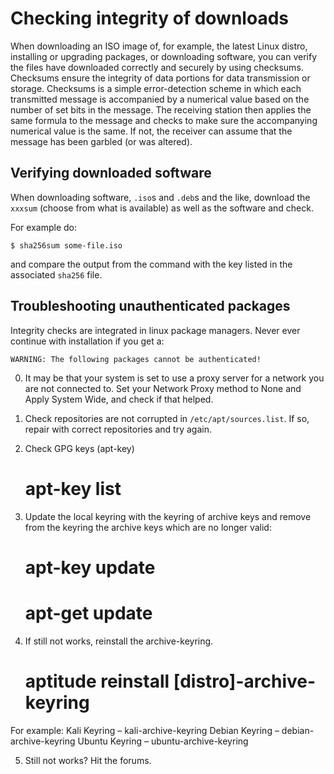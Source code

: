 # Checking integrity of downloads

When downloading an ISO image of, for example, the latest Linux distro, installing or upgrading packages, or downloading software, you can verify the files have downloaded correctly and securely by using checksums. Checksums ensure the integrity of data portions for data transmission or storage. Checksums is a simple error-detection scheme in which each transmitted message is accompanied by a numerical value based on the number of set bits in the message. The receiving station then applies the same formula to the message and checks to make sure the accompanying numerical value is the same. If not, the receiver can assume that the message has been garbled (or was altered).

## Verifying downloaded software

When downloading software, `.iso`s and `.deb`s and the like, download the `xxxsum` (choose from what is available) as well as the software and check. 

For example do:

    $ sha256sum some-file.iso

and compare the output from the command with the key listed in the associated `sha256` file.

## Troubleshooting unauthenticated packages

Integrity checks are integrated in linux package managers. Never ever continue with installation if you get a:

    WARNING: The following packages cannot be authenticated!

0. It may be that your system is set to use a proxy server for a network you are not connected to. Set your Network Proxy method to None and Apply System Wide, and check if that helped.

1. Check repositories are not corrupted in `/etc/apt/sources.list`. If so, repair with correct repositories and try again.

2. Check GPG keys (apt-key)

    # apt-key list  

3. Update the local keyring with the keyring of archive keys and remove from the keyring the archive keys which are no longer valid:

    # apt-key update
    # apt-get update

4. If still not works, reinstall the archive-keyring.

    # aptitude reinstall [distro]-archive-keyring</code>

For example:
      Kali Keyring – kali-archive-keyring
      Debian Keyring – debian-archive-keyring
      Ubuntu Keyring – ubuntu-archive-keyring

5. Still not works? Hit the forums.

